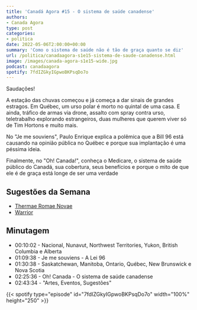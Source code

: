 ```yaml
---
title: 'Canadá Agora #15 - O sistema de saúde canadense'
authors:
- Canada Agora
type: post
categories:
- politica
date: 2022-05-06T2:00:00+00:00
summary: 'Como o sistema de saúde não é tão de graça quanto se diz'
url: /politica/canadaagora-s1e15-sistema-de-saude-canadense.html
image: /images/canada-agora-s1e15-wide.jpg
podcast: canadaagora
spotify: 7fdIZGkyIGpwoBKPsqDo7o
---
```


Saudações!

A estação das chuvas começou e já começa a dar sinais de grandes estragos. Em Québec, um urso polar é morto no quintal de uma casa. E ainda, tráfico de armas via drone, assalto com spray contra urso, teletrabalho explorando estrangeiros, duas mulheres que querem viver só de Tim Hortons e muito mais.

No "Je me souviens", Paulo Enrique explica a polêmica que a Bill 96 está causando na opinião pública no Québec e porque sua implantação é uma péssima ideia.

Finalmente, no "Oh! Canada!", conheça o Medicare, o sistema de saúde público do Canadá, sua cobertura, seus benefícios e porque o mito de que ele é de graça está longe de ser uma verdade

## Sugestões da Semana
- [Thermae Romae Novae](https://www.imdb.com/title/tt13357234/)
- [Warrior](https://www.imdb.com/title/tt5743796/)

## Minutagem

- 00:10:02 - Nacional, Nunavut, Northwest Territories, Yukon, British Columbia e Alberta
- 01:09:38 - Je me souviens - A Lei 96
- 01:30:38 - Saskatchewan, Manitoba, Ontario, Québec, New Brunswick e Nova Scotia
- 02:25:36 - Oh! Canada - O sistema de saúde canadense
- 02:43:34 - "Artes, Eventos, Sugestões"

{{< spotify type="episode" id="7fdIZGkyIGpwoBKPsqDo7o" width="100%" height="250" >}}
